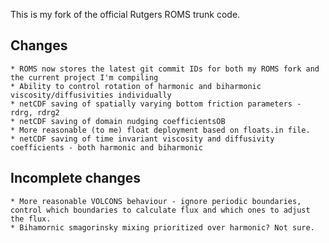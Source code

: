 This is my fork of the official Rutgers ROMS trunk code.

Changes
-------
    * ROMS now stores the latest git commit IDs for both my ROMS fork and the current project I'm compiling
    * Ability to control rotation of harmonic and biharmonic viscosity/diffusivities individually
    * netCDF saving of spatially varying bottom friction parameters - rdrg, rdrg2
    * netCDF saving of domain nudging coefficientsOB
    * More reasonable (to me) float deployment based on floats.in file.
    * netCDF saving of time invariant viscosity and diffusivity coefficients - both harmonic and biharmonic

Incomplete changes
------------------
    * More reasonable VOLCONS behaviour - ignore periodic boundaries, control which boundaries to calculate flux and which ones to adjust the flux.
    * Bihamornic smagorinsky mixing prioritized over harmonic? Not sure.
